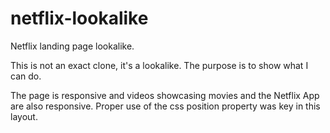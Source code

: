 # netflix-lookalike
Netflix landing page lookalike.

This is not an exact clone, it's a lookalike. The purpose is to show what I can do.

The page is responsive and videos showcasing movies and the Netflix App are also responsive.
Proper use of the css position property was key in this layout.
